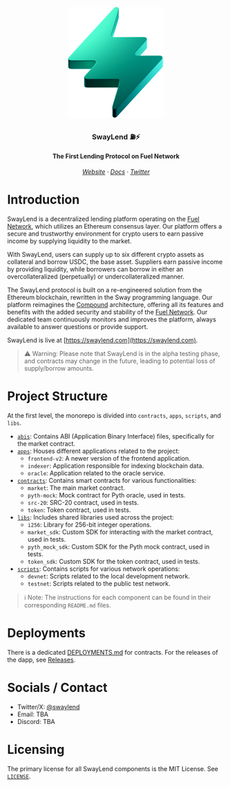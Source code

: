<div align="center" id="logo">

![SwayLend](assets/svg/logo.svg)

<h3>SwayLend ⛽️⚡️</h3>

<h4>The First Lending Protocol on Fuel Network</h4>

</div>

<h6 align="center">
  <a href="https://swaylend.com">Website</a>
  ·
  <a href="https://docs.swaylend.com/">Docs</a>
  ·
  <a href="https://x.com/swaylend">Twitter</a>
</h6>


# Introduction

SwayLend is a decentralized lending platform operating on the [Fuel Network](https://fuel.network), which utilizes an Ethereum consensus layer. Our platform offers a secure and trustworthy environment for crypto users to earn passive income by supplying liquidity to the market.

With SwayLend, users can supply up to six different crypto assets as collateral and borrow USDC, the base asset. Suppliers earn passive income by providing liquidity, while borrowers can borrow in either an overcollateralized (perpetually) or undercollateralized manner.

The SwayLend protocol is built on a re-engineered solution from the Ethereum blockchain, rewritten in the Sway programming language. Our platform reimagines the [Compound](https://compound.finance/) architecture, offering all its features and benefits with the added security and stability of the [Fuel Network](https://fuel.network). Our dedicated team continuously monitors and improves the platform, always available to answer questions or provide support.

SwayLend is live at [https://swaylend.com](https://swaylend.com).

> ⚠️ Warning: Please note that SwayLend is in the alpha testing phase, and contracts may change in the future, leading to potential loss of supply/borrow amounts.


# Project Structure

At the first level, the monorepo is divided into `contracts`, `apps`, `scripts`, and `libs`.

* [`abis`](/abis/): Contains ABI (Application Binary Interface) files, specifically for the market contract.
* [`apps`](/apps/): Houses different applications related to the project:
  + `frontend-v2`: A newer version of the frontend application.
  + `indexer`: Application responsible for indexing blockchain data.
  + `oracle`: Application related to the oracle service.
* [`contracts`](/contracts/): Contains smart contracts for various functionalities:
  + `market`: The main market contract.
  + `pyth-mock`: Mock contract for Pyth oracle, used in tests.
  + `src-20`: SRC-20 contract, used in tests.
  + `token`: Token contract, used in tests.
* [`libs`](/libs/): Includes shared libraries used across the project:
  + `i256`: Library for 256-bit integer operations.
  + `market_sdk`: Custom SDK for interacting with the market contract, used in tests.
  + `pyth_mock_sdk`: Custom SDK for the Pyth mock contract, used in tests.
  + `token_sdk`: Custom SDK for the token contract, used in tests.
* [`scripts`](/scripts/): Contains scripts for various network operations:
  + `devnet`: Scripts related to the local development network.
  + `testnet`: Scripts related to the public test network.
 
> ℹ️ Note: The instructions for each component can be found in their corresponding `README.md` files.



# Deployments

There is a dedicated [DEPLOYMENTS.md](DEPLOYMENTS.md) for contracts. For the releases of the dapp, see [Releases](https://github.com/Swaylend/swaylend-monorepo/releases).

# Socials / Contact
* Twitter/X: [@swaylend](https://x.com/swaylend)
* Email: TBA
* Discord: TBA

# Licensing

The primary license for all SwayLend components is the MIT License. See [`LICENSE`](/LICENSE).
